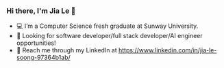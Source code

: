 ### Hi there, I'm Jia Le 👋

<!--
**TheBlitzzz/TheBlitzzz** is a ✨ _special_ ✨ repository because its `README.md` (this file) appears on your GitHub profile.

Here are some ideas to get you started:

- 🔭 I’m currently working on ...
- 🌱 I’m currently learning ...
- 👯 I’m looking to collaborate on ...
- 🤔 I’m looking for help with ...
- 💬 Ask me about ...
- 📫 How to reach me: ...
- 😄 Pronouns: ...
- ⚡ Fun fact: ...
-->
- 💻 I’m a Computer Science fresh graduate at Sunway University.
- 💼 Looking for software developer/full stack developer/AI engineer opportunities!
- 💬 Reach me through my LinkedIn at https://www.linkedin.com/in/jia-le-soong-97364b1ab/ 
